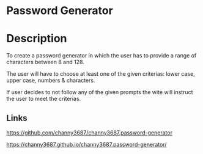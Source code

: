 # Password Generator

<h1>Description</h2>
<p>
To create a password generator in which the user has to provide a range of characters between 8 and 128.

The user will have to choose at least one of the given criterias: lower case, upper case, numbers & characters.

If user decides to not follow any of the given prompts the wite will instruct the user to meet the criterias.
</p>

<h2>Links</h2>

https://github.com/channy3687/channy3687.password-generator


https://channy3687.github.io/channy3687.password-generator/


